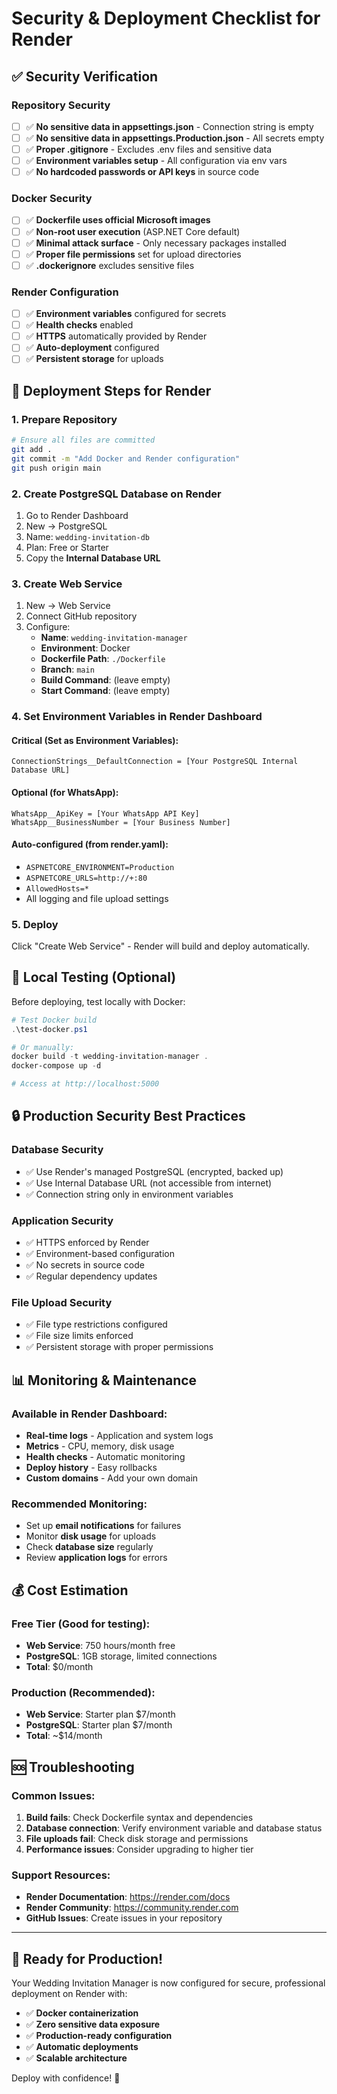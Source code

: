 # Security & Deployment Checklist for Render

## ✅ Security Verification

### Repository Security
- [ ] ✅ **No sensitive data in appsettings.json** - Connection string is empty
- [ ] ✅ **No sensitive data in appsettings.Production.json** - All secrets empty
- [ ] ✅ **Proper .gitignore** - Excludes .env files and sensitive data
- [ ] ✅ **Environment variables setup** - All configuration via env vars
- [ ] ✅ **No hardcoded passwords or API keys** in source code

### Docker Security
- [ ] ✅ **Dockerfile uses official Microsoft images**
- [ ] ✅ **Non-root user execution** (ASP.NET Core default)
- [ ] ✅ **Minimal attack surface** - Only necessary packages installed
- [ ] ✅ **Proper file permissions** set for upload directories
- [ ] ✅ **.dockerignore** excludes sensitive files

### Render Configuration
- [ ] ✅ **Environment variables** configured for secrets
- [ ] ✅ **Health checks** enabled
- [ ] ✅ **HTTPS** automatically provided by Render
- [ ] ✅ **Auto-deployment** configured
- [ ] ✅ **Persistent storage** for uploads

## 🚀 Deployment Steps for Render

### 1. Prepare Repository
```bash
# Ensure all files are committed
git add .
git commit -m "Add Docker and Render configuration"
git push origin main
```

### 2. Create PostgreSQL Database on Render
1. Go to Render Dashboard
2. New → PostgreSQL
3. Name: `wedding-invitation-db`
4. Plan: Free or Starter
5. Copy the **Internal Database URL**

### 3. Create Web Service
1. New → Web Service
2. Connect GitHub repository
3. Configure:
   - **Name**: `wedding-invitation-manager`
   - **Environment**: Docker
   - **Dockerfile Path**: `./Dockerfile`
   - **Branch**: `main`
   - **Build Command**: (leave empty)
   - **Start Command**: (leave empty)

### 4. Set Environment Variables in Render Dashboard

#### Critical (Set as Environment Variables):
```
ConnectionStrings__DefaultConnection = [Your PostgreSQL Internal Database URL]
```

#### Optional (for WhatsApp):
```
WhatsApp__ApiKey = [Your WhatsApp API Key]
WhatsApp__BusinessNumber = [Your Business Number]
```

#### Auto-configured (from render.yaml):
- `ASPNETCORE_ENVIRONMENT=Production`
- `ASPNETCORE_URLS=http://+:80`
- `AllowedHosts=*`
- All logging and file upload settings

### 5. Deploy
Click "Create Web Service" - Render will build and deploy automatically.

## 🧪 Local Testing (Optional)

Before deploying, test locally with Docker:

```powershell
# Test Docker build
.\test-docker.ps1

# Or manually:
docker build -t wedding-invitation-manager .
docker-compose up -d

# Access at http://localhost:5000
```

## 🔒 Production Security Best Practices

### Database Security
- ✅ Use Render's managed PostgreSQL (encrypted, backed up)
- ✅ Use Internal Database URL (not accessible from internet)
- ✅ Connection string only in environment variables

### Application Security
- ✅ HTTPS enforced by Render
- ✅ Environment-based configuration
- ✅ No secrets in source code
- ✅ Regular dependency updates

### File Upload Security
- ✅ File type restrictions configured
- ✅ File size limits enforced
- ✅ Persistent storage with proper permissions

## 📊 Monitoring & Maintenance

### Available in Render Dashboard:
- **Real-time logs** - Application and system logs
- **Metrics** - CPU, memory, disk usage
- **Health checks** - Automatic monitoring
- **Deploy history** - Easy rollbacks
- **Custom domains** - Add your own domain

### Recommended Monitoring:
- Set up **email notifications** for failures
- Monitor **disk usage** for uploads
- Check **database size** regularly
- Review **application logs** for errors

## 💰 Cost Estimation

### Free Tier (Good for testing):
- **Web Service**: 750 hours/month free
- **PostgreSQL**: 1GB storage, limited connections
- **Total**: $0/month

### Production (Recommended):
- **Web Service**: Starter plan $7/month
- **PostgreSQL**: Starter plan $7/month
- **Total**: ~$14/month

## 🆘 Troubleshooting

### Common Issues:
1. **Build fails**: Check Dockerfile syntax and dependencies
2. **Database connection**: Verify environment variable and database status
3. **File uploads fail**: Check disk storage and permissions
4. **Performance issues**: Consider upgrading to higher tier

### Support Resources:
- **Render Documentation**: https://render.com/docs
- **Render Community**: https://community.render.com
- **GitHub Issues**: Create issues in your repository

---

## 🎉 Ready for Production!

Your Wedding Invitation Manager is now configured for secure, professional deployment on Render with:

- ✅ **Docker containerization**
- ✅ **Zero sensitive data exposure**
- ✅ **Production-ready configuration**
- ✅ **Automatic deployments**
- ✅ **Scalable architecture**

Deploy with confidence! 🚀
